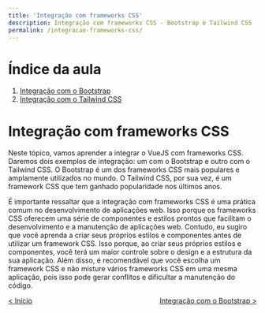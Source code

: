 ```yaml
---
title: 'Integração com frameworks CSS'
description: Integração com frameworks CSS - Bootstrap e Tailwind CSS
permalink: /integracao-frameworks-css/
---
```


# Índice da aula

1. [Integração com o Bootstrap](dicas/integracao-bootstrap.html)
2. [Integração com o Tailwind CSS](dicas/integracao-tailwind.html)

# Integração com frameworks CSS

Neste tópico, vamos aprender a integrar o VueJS com frameworks CSS. Daremos dois exemplos de integração: um com o Bootstrap e outro com o Tailwind CSS. O Bootstrap é um dos frameworks CSS mais populares e amplamente utilizados no mundo. O Tailwind CSS, por sua vez, é um framework CSS que tem ganhado popularidade nos últimos anos.

É importante ressaltar que a integração com frameworks CSS é uma prática comum no desenvolvimento de aplicações web. Isso porque os frameworks CSS oferecem uma série de componentes e estilos prontos que facilitam o desenvolvimento e a manutenção de aplicações web. Contudo, eu sugiro que você aprenda a criar seus próprios estilos e componentes antes de utilizar um framework CSS. Isso porque, ao criar seus próprios estilos e componentes, você terá um maior controle sobre o design e a estrutura da sua aplicação. Além disso, é recomendável que você escolha um framework CSS e não misture vários frameworks CSS em uma mesma aplicação, pois isso pode gerar conflitos e dificultar a manutenção do código.

<span style="display: flex; justify-content: space-between;"><span>[&lt; Início](. 'Início')</span> <span>[Integração com o Bootstrap &gt;](integracao-bootstrap.html 'Próximo')</span></span>
